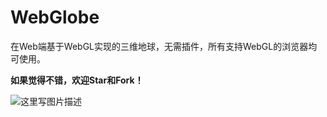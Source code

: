 # WebGlobe
在Web端基于WebGL实现的三维地球，无需插件，所有支持WebGL的浏览器均可使用。

**如果觉得不错，欢迎Star和Fork！**

 ![这里写图片描述](https://github.com/iSpring/WebGlobe/blob/master/screenshot.png)

